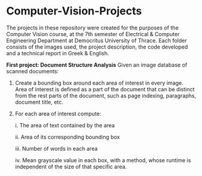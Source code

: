 # Computer-Vision-Projects
The projects in these repository were created for the purposes of the Computer Vision course, at the 7th semester of Electrical &amp; Computer Engineering Department at Democritus University of Thrace. Each folder consists of the images used, the project description, the code developed and a technical report in Greek &amp; English.



<b>First project: Document Structure Analysis</b>
Given an image database of scanned documents:
1) Create a bounding box around each area of interest in every image. Area of interest is defined as a part of the document that can be distinct from the rest parts of the document, such as page indexing, paragraphs, document title, etc.
2) For each area of interest compute:
  
     i. The area of text contained by the area

     ii. Area of its corresponding bounding box

     iii. Number of words in each area

     iv. Mean grayscale value in each box, with a method, whose runtime is independent of the size of that specific area.
